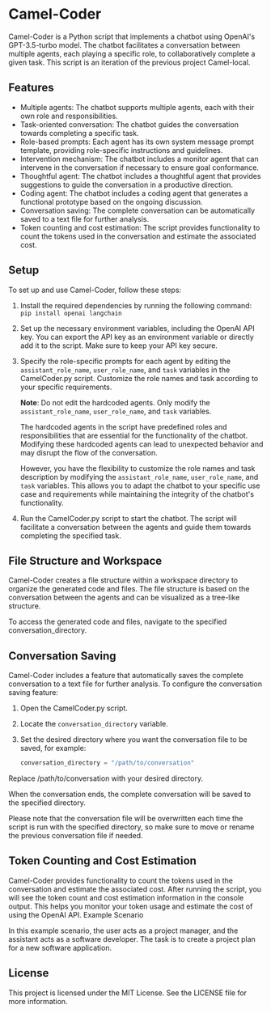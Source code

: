 # Camel-Coder

Camel-Coder is a Python script that implements a chatbot using OpenAI's GPT-3.5-turbo model. The chatbot facilitates a conversation between multiple agents, each playing a specific role, to collaboratively complete a given task. This script is an iteration of the previous project Camel-local.

## Features

- Multiple agents: The chatbot supports multiple agents, each with their own role and responsibilities.
- Task-oriented conversation: The chatbot guides the conversation towards completing a specific task.
- Role-based prompts: Each agent has its own system message prompt template, providing role-specific instructions and guidelines.
- Intervention mechanism: The chatbot includes a monitor agent that can intervene in the conversation if necessary to ensure goal conformance.
- Thoughtful agent: The chatbot includes a thoughtful agent that provides suggestions to guide the conversation in a productive direction.
- Coding agent: The chatbot includes a coding agent that generates a functional prototype based on the ongoing discussion.
- Conversation saving: The complete conversation can be automatically saved to a text file for further analysis.
- Token counting and cost estimation: The script provides functionality to count the tokens used in the conversation and estimate the associated cost.

## Setup

To set up and use Camel-Coder, follow these steps:

1. Install the required dependencies by running the following command: `pip install openai langchain`

2. Set up the necessary environment variables, including the OpenAI API key. You can export the API key as an environment variable or directly add it to the script. Make sure to keep your API key secure.

3. Specify the role-specific prompts for each agent by editing the `assistant_role_name`, `user_role_name`, and `task` variables in the CamelCoder.py script. Customize the role names and task according to your specific requirements.

   **Note**: Do not edit the hardcoded agents. Only modify the `assistant_role_name`, `user_role_name`, and `task` variables.

   The hardcoded agents in the script have predefined roles and responsibilities that are essential for the functionality of the chatbot. Modifying these hardcoded agents can lead to unexpected behavior and may disrupt the flow of the conversation.

   However, you have the flexibility to customize the role names and task description by modifying the `assistant_role_name`, `user_role_name`, and `task` variables. This allows you to adapt the chatbot to your specific use case and requirements while maintaining the integrity of the chatbot's functionality.

4. Run the CamelCoder.py script to start the chatbot. The script will facilitate a conversation between the agents and guide them towards completing the specified task.

## File Structure and Workspace

Camel-Coder creates a file structure within a workspace directory to organize the generated code and files. The file structure is based on the conversation between the agents and can be visualized as a tree-like structure.

To access the generated code and files, navigate to the specified conversation_directory. 

## Conversation Saving

Camel-Coder includes a feature that automatically saves the complete conversation to a text file for further analysis. To configure the conversation saving feature:

1. Open the CamelCoder.py script.
2. Locate the `conversation_directory` variable.
3. Set the desired directory where you want the conversation file to be saved, for example:

   ```python
   conversation_directory = "/path/to/conversation"

Replace /path/to/conversation with your desired directory.

When the conversation ends, the complete conversation will be saved to the specified directory.

Please note that the conversation file will be overwritten each time the script is run with the specified directory, so make sure to move or rename the previous conversation file if needed.
## Token Counting and Cost Estimation

Camel-Coder provides functionality to count the tokens used in the conversation and estimate the associated cost. After running the script, you will see the token count and cost estimation information in the console output. This helps you monitor your token usage and estimate the cost of using the OpenAI API.
Example Scenario

In this example scenario, the user acts as a project manager, and the assistant acts as a software developer. The task is to create a project plan for a new software application.
## License

This project is licensed under the MIT License. See the LICENSE file for more information.
